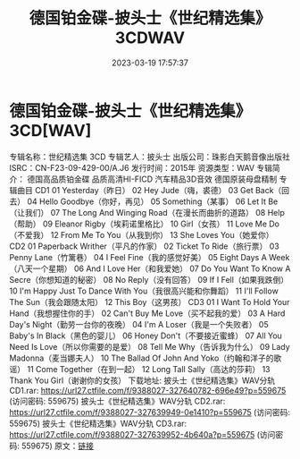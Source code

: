 ﻿---
title: 德国铂金碟-披头士《世纪精选集》3CDWAV
date: 2023-03-19 17:57:37
categories: 外语音乐
tags: 外语音乐
---
# 德国铂金碟-披头士《世纪精选集》3CD[WAV]

专辑名称：世纪精选集 3CD
专辑艺人：披头士
出版公司：珠影白天鹅音像出版社
ISRC：CN-F23-09-429-00/A.J6
发行时间：2015年
资源类型：WAV
专辑简介：
德国高品质铂金碟 品质高清HI-FICD
汽车精品3D音效 德国原装母盘精制
专辑曲目
CD1
01 Yesterday（昨日）
02 Hey Jude（嗨，裘德）
03 Get Back（回去）
04 Hello Goodbye（你好，再见）
05 Something（某事）
06 Let It Be（让我们）
07 The Long And Winging Road（在漫长而曲折的道路）
08 Help（帮助）
09 Eleanor Rigby（埃莉诺里格比）
10 Girl（女孩）
11 Love Me Do（不爱我）
12 From Me To You（从我到你）
13 She Loves You（她爱你）
CD2
01 Paperback Writher（平凡的作家）
02 Ticket To Ride（旅行票）
03 Penny Lane（竹篱巷）
04 I Feel Fine（我的感觉好美）
05 Eight Days A Week（八天一个星期）
06 And I Love Her（和我爱她）
07 Do You Want To Know A Secre（你想知道的秘密）
08 No Reply（没有回答）
09 If I Fell（如果我跌倒）
10 I'm Happy Just To Dance With You（我很高兴能和你舞蹈）
11 I'll Follow The Sun（我会跟随太阳）
12 This Boy（这男孩）
CD3
01 I Want To Hold Your Hand（我想握住你的手）
02 Can't Buy Me Love（买不起我的爱）
03 A Hard Day's Night（勤劳一台你的夜晚）
04 I'm A Loser（我是一个失败者）
05 Baby's In Black（黑色的婴儿）
06 Honey Don't（不要接近蜜蜂）
07 All You Need Is Love（所以你需要的是爱）
08 Tell Me Why（告诉我为什么）
09 Lady Madonna（麦当娜夫人）
10 The Ballad Of John And Yoko（约翰和洋子的歌谣）
11 Come Together（在到一起）
12 Long Tall Sally（高达的莎莉）
13 Thank You Girl（谢谢你的女孩）
下载地址:
披头士《世纪精选集》WAV分轨 CD1.rar: https://url27.ctfile.com/f/9388027-327640782-696e49?p=559675
(访问密码: 559675)
披头士《世纪精选集》WAV分轨 CD2.rar: https://url27.ctfile.com/f/9388027-327639949-0e1410?p=559675
(访问密码: 559675)
披头士《世纪精选集》WAV分轨 CD3.rar: https://url27.ctfile.com/f/9388027-327639952-4b640a?p=559675
(访问密码: 559675)
原文：[链接](https://blog.sina.com.cn/s/blog_1647c7e760103111n.html)